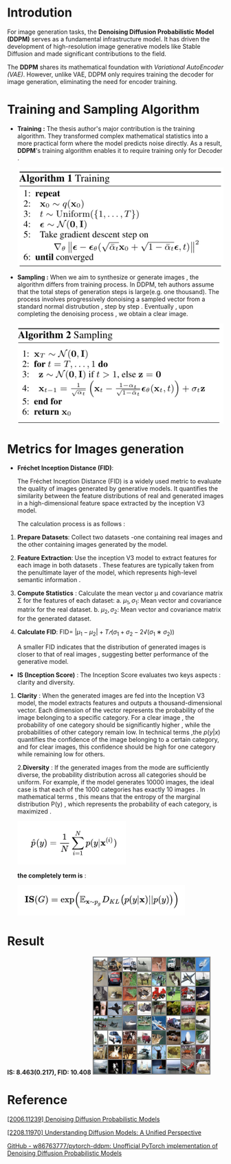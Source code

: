 # Introdution

For image generation tasks, the **Denoising Diffusion Probabilistic Model (DDPM)** serves as a fundamental infrastructure model. It has driven the development of high-resolution image generative models like Stable Diffusion and made significant contributions to the field. 

The **DDPM** shares its mathematical foundation with *Variational AutoEncoder (VAE)*. However, unlike VAE, DDPM only requires training the decoder for image generation, eliminating the need for encoder training.

# Training and Sampling Algorithm

- **Training :**
  The thesis author's major contribution is the training algorithm. They transformed complex mathematical statistics into a more practical form where the model predicts noise directly.
  As a result, **DDPM**'s training algorithm enables it to require training only for Decoder .
  
    ![image.png](./images/image.png)

- **Sampling :**
  When we aim to synthesize or generate images , the algorithm differs from training process. In DDPM, teh authors assume that the total steps of generation steps is large(e.g. one thousand).   The process involves progressively donoising a sampled vector from a standard normal distrubution , step by step . Eventually , upon completing the denoising process , we obtain a clear image.
  
    ![image.png](./images/image%201.png)

# Metrics for Images generation

- **Fréchet Inception Distance (FID)**:
  
  The Fréchet Inception Distance (FID) is a widely used metric to evaluate the quality of images generated by generative models. It quantifies the similarity between the feature distributions of real and generated images in a high-dimensional feature space extracted by the inception V3 model.

  The calculation process is as follows :
  
1. **Prepare Datasets**:
   Collect two datasets -one containing real images and the other containing images generated by the model.

2. **Feature Extraction**:
   Use the inception V3 model to extract features for each image in both datasets . These features are typically taken from the penultimate layer of the model, which represents high-level semantic information .

3. **Compute Statistics** :
   Calculate the mean vector μ and covariance matrix Σ for the features of each dataset:
   a. $\mu_1,\sigma_1$: Mean vector and covariance matrix for the real dataset.
   b. $\mu_2,\sigma_2:$ Mean vector and covariance matrix for the generated dataset.

4. **Calculate FID**:
   FID= $|\mu_1−\mu_2 |+T𝑟(\sigma_1+\sigma_2−2√(\sigma_1∗\sigma_2 ))$ 
   
   A smaller FID indicates that the distribution of generated images is closer to that of real images , suggesting better performance of the generative model.
- **IS (Inception Score)** :
  The Inception Score evaluates two keys aspects : clarity and diversity.
1. **Clarity** :
    When the generated images are fed into the Inception V3 model, the model extracts features and outputs a thousand-dimensional vector. Each dimension of the vector represents the probability of the image belonging to a specific category. For a clear image , the probability of one category should be significantly higher , while the probabilities of other category remain low.
   In technical terms ,the  $p(y|x)$ quantifies the confidence of the image belonging to a certain category, and for clear images, this confidence should be high for one category while remaining low for others.
   
   2.**Diversity** : 
   If the generated images from the mode are sufficiently diverse, the probability distribution across all categories should be uniform. For example, if the model generates 10000 images, the ideal case is that each of the 1000 categories has exactly 10 images . In mathematical terms , this means that the entropy of the marginal distribution P(y) , which represents the probability of each category, is maximized .
   
   ![image.png](./images/image%202.png)
   
   **the completely term is** :
   
   ![image.png](./images/image%203.png)

# Result
 **IS: 8.463(0.217), FID: 10.408**
![652000.png](./images/652000.png)

# Reference

[[2006.11239] Denoising Diffusion Probabilistic Models](https://arxiv.org/abs/2006.11239)

[[2208.11970] Understanding Diffusion Models: A Unified Perspective](https://arxiv.org/abs/2208.11970)

[GitHub - w86763777/pytorch-ddpm: Unofficial PyTorch implementation of Denoising Diffusion Probabilistic Models](https://github.com/w86763777/pytorch-ddpm/tree/master)
